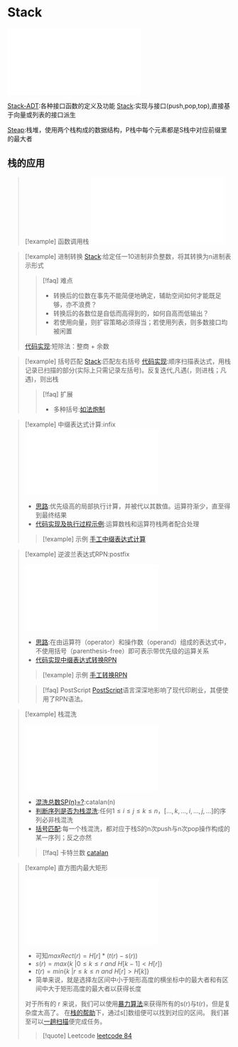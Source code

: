 # Stack

![04.Stack + Queue, 页面 2](files/slides/Tsinghua-DSA-2024Fall-chapter/04.Stack%20+%20Queue.pdf#page=2)

[Stack-ADT](files/slides/Tsinghua-DSA-2024Fall-chapter/04.Stack%20+%20Queue.pdf#page=3):各种接口函数的定义及功能
[Stack](files/slides/Tsinghua-DSA-2024Fall-chapter/04.Stack%20+%20Queue.pdf#page=4):实现与接口(push,pop,top),直接基于向量或列表的接口派生

[Steap](files/slides/Tsinghua-DSA-2024Fall-chapter/04.Stack%20+%20Queue.pdf#page=93):栈堆，使用两个栈构成的数据结构，P栈中每个元素都是S栈中对应前缀里的最大者

## 栈的应用

> [!example] 函数调用栈
> ![Stack](files/slides/Tsinghua-DSA-2024Fall-chapter/04.Stack%20+%20Queue.pdf#page=10)

> [!example] 进制转换
> [Stack](files/slides/Tsinghua-DSA-2024Fall-chapter/04.Stack%20+%20Queue.pdf#page=21):给定任一10进制非负整数，将其转换为n进制表示形式
> >[!faq] 难点
> > - 转换后的位数在事先不能简便地确定，辅助空间如何才能既足够，亦不浪费？
> > - 转换后的各数位是自低而高得到的，如何自高而低输出？
> > - 若使用向量，则扩容策略必须得当；若使用列表，则多数接口均被闲置
> 
>  [代码实现](files/slides/Tsinghua-DSA-2024Fall-chapter/04.Stack%20+%20Queue.pdf#page=24):短除法：整商 + 余数

> [!example] 括号匹配
> [Stack](files/slides/Tsinghua-DSA-2024Fall-chapter/04.Stack%20+%20Queue.pdf#page=28):匹配左右括号
> [代码实现](files/slides/Tsinghua-DSA-2024Fall-chapter/04.Stack%20+%20Queue.pdf#page=29):顺序扫描表达式，用栈记录已扫描的部分(实际上只需记录左括号)。反复迭代,凡遇(，则进栈；凡遇)，则出栈
> >[!faq] 扩展
> > - 多种括号:[如法炮制](files/slides/Tsinghua-DSA-2024Fall-chapter/04.Stack%20+%20Queue.pdf#page=31)

> [!example] 中缀表达式计算:infix
> ![演示](files/slides/Tsinghua-DSA-2024Fall-chapter/04.Stack%20+%20Queue.pdf#page=37)
>
> - [思路](files/slides/Tsinghua-DSA-2024Fall-chapter/04.Stack%20+%20Queue.pdf#page=34):优先级高的局部执行计算，并被代以其数值。运算符渐少，直至得到最终结果
> - [代码实现及执行过程示例](files/slides/Tsinghua-DSA-2024Fall-chapter/04.Stack%20+%20Queue.pdf#page=39):运算数栈和运算符栈两者配合处理
>
> >[!example] 示例
> > [手工中缀表达式计算](files/slides/Tsinghua-DSA-2024Fall-chapter/04.Stack%20+%20Queue.pdf#page=51)
>

> [!example] 逆波兰表达式RPN:postfix
>
> ![执行过程示例](files/slides/Tsinghua-DSA-2024Fall-chapter/04.Stack%20+%20Queue.pdf#page=58)
> - [思路](files/slides/Tsinghua-DSA-2024Fall-chapter/04.Stack%20+%20Queue.pdf#page=57):在由运算符（operator）和操作数（operand）组成的表达式中，不使用括号（parenthesis-free）即可表示带优先级的运算关系
> - [代码实现中缀表达式转换RPN](files/slides/Tsinghua-DSA-2024Fall-chapter/04.Stack%20+%20Queue.pdf#page=63)
>
> >[!example] 示例
> > [手工转换RPN](files/slides/Tsinghua-DSA-2024Fall-chapter/04.Stack%20+%20Queue.pdf#page=61)
>
> >[!faq] PostScript
> > [PostScript](files/slides/Tsinghua-DSA-2024Fall-chapter/04.Stack%20+%20Queue.pdf#page=65)语言深深地影响了现代印刷业，其便使用了RPN语法。

> [!example] 栈混洗
>
> ![执行过程示例](files/slides/Tsinghua-DSA-2024Fall-chapter/04.Stack%20+%20Queue.pdf#page=68)
> - [混洗总数SP(n)=?](files/slides/Tsinghua-DSA-2024Fall-chapter/04.Stack%20+%20Queue.pdf#page=69):catalan(n)
> - [判断序列是否为栈混洗](files/slides/Tsinghua-DSA-2024Fall-chapter/04.Stack%20+%20Queue.pdf#page=72):任何$1 \le i \le j \le k \le n，[ ..., k , ..., i , ..., j , ... ]$的序列必非栈混洗
> - [括号匹配](files/slides/Tsinghua-DSA-2024Fall-chapter/04.Stack%20+%20Queue.pdf#page=74):每一个栈混洗，都对应于栈S的n次push与n次pop操作构成的某一序列；反之亦然
>
> >[!faq] 卡特兰数
> >[catalan](files/slides/Tsinghua-DSA-2024Fall-chapter/04.Stack%20+%20Queue.pdf#page=70)

> [!example] 直方图内最大矩形
>
>  ![执行过程示例](files/slides/Tsinghua-DSA-2024Fall-chapter/04.Stack%20+%20Queue.pdf#page=84)
> - 可知$maxRect(r) = H[r]* (t(r)-s(r))$
> - $s(r) = max\{k\ | 0 \le k \le r \ and\ H[k-1] < H[r]\}$
> - $t(r) = min\{k\ | r \le k \le n \ and\ H[r] > H[k]\}$
> - 简单来说，就是选择左区间中小于矩形高度的横坐标中的最大者和有区间中大于矩形高度的最大者以获得长度
>  
> 对于所有的 r 来说，我们可以使用[暴力算法](files/slides/Tsinghua-DSA-2024Fall-chapter/04.Stack%20+%20Queue.pdf#page=86)来获得所有的s(r)与t(r)，但是复杂度太高了。
> 在[栈的帮助](files/slides/Tsinghua-DSA-2024Fall-chapter/04.Stack%20+%20Queue.pdf#page=87)下，通过s[]数组便可以找到对应的区间。
> 我们甚至可以[一趟扫描](files/slides/Tsinghua-DSA-2024Fall-chapter/04.Stack%20+%20Queue.pdf#page=90)便完成任务。
> > [!quote] Leetcode
> > [leetcode 84](https://leetcode.cn/problems/largest-rectangle-in-histogram/description/) 